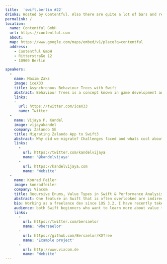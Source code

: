 ```yaml
---
title:  'swift.berlin #22'
drinks: Hosted by Contentful. Also there are quite a lot of bars and restaurants around the place.
permalink: /
location:
  name: Contentful GmbH
  url: https://contentful.com
  about:
  map: https://www.google.com/maps/embed/v1/place?q=contentful
  address:
    - Contentful GmbH
    - Ritterstraße 12
    - 10969 Berlin

speakers:
  -
    name: Maxim Zaks
    image: iceX33
    title: Asynchronous Behaviour Trees with Swift
    abstract: Behaviour Trees is a concept known in game development and robotics. I want to show a little hack I did, making behaviour trees asynchronous and implementing them in Swift. I might also mention why they can be usefull for Swift developers.
    links:
    -
      url: https://twitter.com/iceX33
      name: Twitter
  -
    name: Vijaya P. Kandel
    image: vijayakandel
    company: Zalando SE
    title: Migrating Zalando App to Swift3
    abstract: Why did we migrate? Challenges faced and whats cool about Swift3.
    links:
      -
        url: https://twitter.com/kandelvijaya
        name: '@kandelvijaya'
      -
        url: https://kandelvijaya.com
        name: 'Website'
  -
    name: Konrad Feiler
    image: konradfeiler
    company: Viacom
    title: Recursive Enums, Value Types in Swift & Performance Analysis
    abstract: One feature in Swift that is often overlooked are indirect enum cases. With those we can create tree based data structures that are benefiting from Swifts efficient value types. In my talk I will explain this, using the an example called KD-Tree a k-dimensional binary space partitioning tree that is used for nearest neighbour searches among other things. Furthermore I will present performance results that present the advantages of of value types in general.
    bio: Working as a freelance dev since iOS 3.2, I have recently taken over the job of lead developer for Viacom in Berlin. At Viacom we work on international video on demand apps for brands like ComedyCentral, Nickelodeon or MTV.
    audience: both Swift beginners who want to learn more about value types and intermediate developers who are interested in the advanced features of enums.
    links:
      -
        url: https://twitter.com/bersaelor
        name: '@bersaelor'
      -
        url: https://github.com/Bersaelor/KDTree
        name: 'Example project'
      -
        url: http://www.viacom.de
        name: 'Website'
---
```

